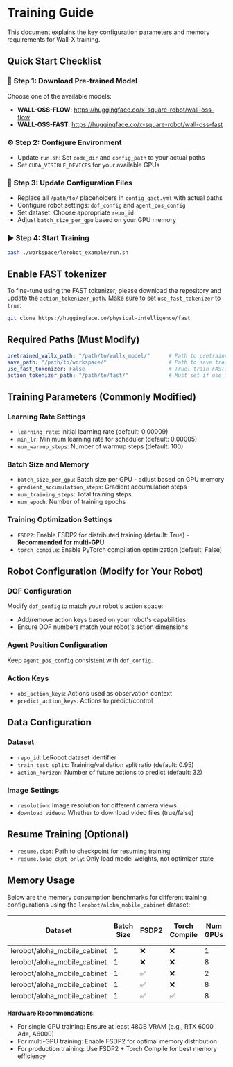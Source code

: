 # Training Guide

This document explains the key configuration parameters and memory requirements for Wall-X training.

## Quick Start Checklist

### 🚀 **Step 1: Download Pre-trained Model**
Choose one of the available models:
- **WALL-OSS-FLOW**: https://huggingface.co/x-square-robot/wall-oss-flow
- **WALL-OSS-FAST**: https://huggingface.co/x-square-robot/wall-oss-fast

### ⚙️ **Step 2: Configure Environment**
- Update `run.sh`: Set `code_dir` and `config_path` to your actual paths
- Set `CUDA_VISIBLE_DEVICES` for your available GPUs

### 📝 **Step 3: Update Configuration Files**
- Replace all `/path/to/` placeholders in `config_qact.yml` with actual paths
- Configure robot settings: `dof_config` and `agent_pos_config`
- Set dataset: Choose appropriate `repo_id`
- Adjust `batch_size_per_gpu` based on your GPU memory

### ▶️ **Step 4: Start Training**
```bash
bash ./workspace/lerobot_example/run.sh
```

## Enable FAST tokenizer
To fine-tune using the FAST tokenizer, please download the repository and update the `action_tokenizer_path`. Make sure to set `use_fast_tokenizer` to `true`:
```bash
git clone https://huggingface.co/physical-intelligence/fast
```

## Required Paths (Must Modify)
```yaml
pretrained_wallx_path: "/path/to/wallx_model/"      # Path to pretrained wallx model
save_path: "/path/to/workspace/"                    # Path to save training outputs
use_fast_tokenizer: False                           # True: train FAST, False: train Flow
action_tokenizer_path: "/path/to/fast/"             # Must set if use_fast_tokenizer is True
```

## Training Parameters (Commonly Modified)

### Learning Rate Settings
- `learning_rate`: Initial learning rate (default: 0.00009)
- `min_lr`: Minimum learning rate for scheduler (default: 0.00005)
- `num_warmup_steps`: Number of warmup steps (default: 100)

### Batch Size and Memory
- `batch_size_per_gpu`: Batch size per GPU - adjust based on GPU memory
- `gradient_accumulation_steps`: Gradient accumulation steps
- `num_training_steps`: Total training steps
- `num_epoch`: Number of training epochs

### Training Optimization Settings
- `FSDP2`: Enable FSDP2 for distributed training (default: True) - **Recommended for multi-GPU**
- `torch_compile`: Enable PyTorch compilation optimization (default: False)

## Robot Configuration (Modify for Your Robot)

### DOF Configuration
Modify `dof_config` to match your robot's action space:
- Add/remove action keys based on your robot's capabilities
- Ensure DOF numbers match your robot's action dimensions

### Agent Position Configuration
Keep `agent_pos_config` consistent with `dof_config`.

### Action Keys
- `obs_action_keys`: Actions used as observation context
- `predict_action_keys`: Actions to predict/control

## Data Configuration

### Dataset
- `repo_id`: LeRobot dataset identifier
- `train_test_split`: Training/validation split ratio (default: 0.95)
- `action_horizon`: Number of future actions to predict (default: 32)

### Image Settings
- `resolution`: Image resolution for different camera views
- `download_videos`: Whether to download video files (true/false)

## Resume Training (Optional)
- `resume.ckpt`: Path to checkpoint for resuming training
- `resume.load_ckpt_only`: Only load model weights, not optimizer state

## Memory Usage

Below are the memory consumption benchmarks for different training configurations using the `lerobot/aloha_mobile_cabinet` dataset:

| Dataset | Batch Size | FSDP2 | Torch Compile | Num GPUs | Max Allocated Memory |
|---------|------------|--------|---------------|----------|---------------------|
| lerobot/aloha_mobile_cabinet | 1 | ❌ | ❌ | 1 | 40.11G |
| lerobot/aloha_mobile_cabinet | 1 | ❌ | ❌ | 8 | 48.02G |
| lerobot/aloha_mobile_cabinet | 1 | ✅ | ❌ | 2 | 43.70G |
| lerobot/aloha_mobile_cabinet | 1 | ✅ | ❌ | 8 | 24.96G |
| lerobot/aloha_mobile_cabinet | 1 | ✅ | ✅ | 8 | 24.21G |


**Hardware Recommendations:**

- For single GPU training: Ensure at least 48GB VRAM (e.g., RTX 6000 Ada, A6000)
- For multi-GPU training: Enable FSDP2 for optimal memory distribution
- For production training: Use FSDP2 + Torch Compile for best memory efficiency
